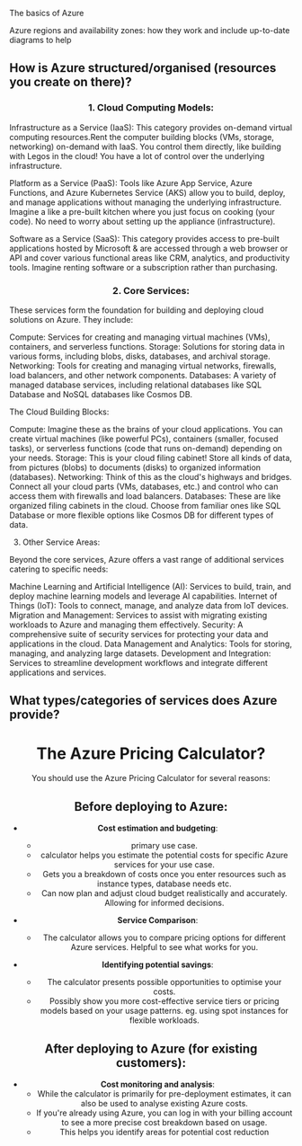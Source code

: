 
The basics of Azure

Azure regions and availability zones: how they work and include up-to-date diagrams to help

## How is Azure structured/organised (resources you create on there)?


### <center> 1. Cloud Computing Models: <center/>

Infrastructure as a Service (IaaS): This category provides on-demand virtual computing resources.Rent the computer building blocks (VMs, storage, networking) on-demand with IaaS. You control them directly, like building with Legos in the cloud! You have a lot of control over the underlying infrastructure.

Platform as a Service (PaaS): Tools like Azure App Service, Azure Functions, and Azure Kubernetes Service (AKS) allow you to build, deploy, and manage applications without managing the underlying infrastructure. Imagine a like a pre-built kitchen where you just focus on cooking (your code). No need to worry about setting up the  appliance (infrastructure).

Software as a Service (SaaS):  This category provides access to pre-built applications hosted by Microsoft & are accessed through a web browser or API and cover various functional areas like CRM, analytics, and productivity tools. Imagine renting software or a subscription rather than purchasing.


### <center> 2. Core Services: <center/>

These services form the foundation for building and deploying cloud solutions on Azure. They include:

Compute: Services for creating and managing virtual machines (VMs), containers, and serverless functions.
Storage: Solutions for storing data in various forms, including blobs, disks, databases, and archival storage.
Networking: Tools for creating and managing virtual networks, firewalls, load balancers, and other network components.
Databases: A variety of managed database services, including relational databases like SQL Database and NoSQL databases like Cosmos DB.


The Cloud Building Blocks:

Compute: Imagine these as the brains of your cloud applications. You can create virtual machines (like powerful PCs), containers (smaller, focused tasks), or serverless functions (code that runs on-demand) depending on your needs.
Storage: This is your cloud filing cabinet! Store all kinds of data, from pictures (blobs) to documents (disks) to organized information (databases).
Networking: Think of this as the cloud's highways and bridges. Connect all your cloud parts (VMs, databases, etc.) and control who can access them with firewalls and load balancers.
Databases: These are like organized filing cabinets in the cloud. Choose from familiar ones like SQL Database or more flexible options like Cosmos DB for different types of data.





3. Other Service Areas:

Beyond the core services, Azure offers a vast range of additional services catering to specific needs:

Machine Learning and Artificial Intelligence (AI): Services to build, train, and deploy machine learning models and leverage AI capabilities.
Internet of Things (IoT): Tools to connect, manage, and analyze data from IoT devices.
Migration and Management: Services to assist with migrating existing workloads to Azure and managing them effectively.
Security: A comprehensive suite of security services for protecting your data and applications in the cloud.
Data Management and Analytics: Tools for storing, managing, and analyzing large datasets.
Development and Integration: Services to streamline development workflows and integrate different applications and services.

## What types/categories of services does Azure provide?

# <center> The Azure Pricing Calculator? </center>

<center>You should use the Azure Pricing Calculator for several reasons: <center/>

## <center> Before deploying to Azure: <center/>

* **Cost estimation and budgeting**: <br>  
    * primary use case. <br>
    * calculator helps you estimate the potential costs for specific Azure services for your use case.<br>
    * Gets you a breakdown of costs once you enter resources such as instance types, database needs etc.<br>
    * Can now plan and adjust cloud budget realistically and accurately. Allowing for informed decisions.<br>


* **Service Comparison**: <br> 
    * The calculator allows you to compare pricing options for different Azure services. Helpful to see what works for you.

* **Identifying potential savings**: <br>
    * The calculator presents possible opportunities to optimise your costs. 
    * Possibly show you  more cost-effective service tiers or pricing models based on your usage patterns. eg. using spot instances for flexible workloads.

## <center> After deploying to Azure (for existing customers): <center/>

* **Cost monitoring and analysis**: <br>    
    * While the calculator is primarily for pre-deployment estimates, it can also be used to analyse existing Azure costs. 
    * If you're already using Azure, you can log in with your billing account to see a more precise cost breakdown based on usage. 
    * This helps you identify areas for potential cost reduction
    


